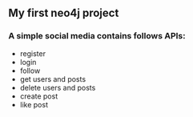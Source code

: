 ## My first neo4j project

### A simple social media contains follows APIs:
* register
* login
* follow
* get users and posts
* delete users and posts
* create post
* like post